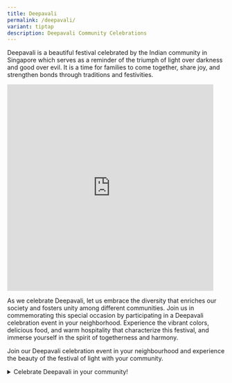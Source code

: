 ```yaml
---
title: Deepavali
permalink: /deepavali/
variant: tiptap
description: Deepavali Community Celebrations
---
```

<p>Deepavali is a beautiful festival celebrated by the Indian community in
Singapore which serves as a reminder of the triumph of light over darkness
and good over evil. It is a time for families to come together, share joy,
and strengthen bonds through traditions and festivities.</p>
<div class="iframe-wrapper">
<iframe style="border:none;overflow:hidden" height="476" width="476" allowfullscreen="true" frameborder="0" src="https://www.facebook.com/plugins/video.php?height=476&amp;href=https%3A%2F%2Fwww.facebook.com%2Fpeoplesassociation%2Fvideos%2F1766078067097783%2F&amp;show_text=false&amp;width=476&amp;t=0"></iframe>
</div>
<p>As we celebrate Deepavali, let us embrace the diversity that enriches
our society and fosters unity among different communities. Join us in commemorating
this special occasion by participating in a Deepavali celebration event
in your neighborhood. Experience the vibrant colors, delicious food, and
warm hospitality that characterize this festival, and immerse yourself
in the spirit of togetherness and harmony.</p>
<p>Join our Deepavali celebration event in your neighbourhood and experience
the beauty of the festival of light with your community.</p>
<div data-type="detailGroup" class="isomer-accordion-group isomer-accordion isomer-accordion-white">
<details class="isomer-details">
<summary>Celebrate Deepavali in your community!</summary>
<div data-type="detailsContent" class="isomer-details-content">
<table style="minWidth: 100px">
<colgroup>
<col>
<col>
<col>
<col>
</colgroup>
<tbody>
<tr>
<th rowspan="1" colspan="1">
<p>Date</p>
</th>
<th rowspan="1" colspan="1">
<p>Organizing CC</p>
</th>
<th rowspan="1" colspan="1">
<p>Event</p>
</th>
<th rowspan="1" colspan="1">
<p>Venue</p>
</th>
</tr>
<tr>
<td rowspan="1" colspan="1">
<p>6 October</p>
</td>
<td rowspan="1" colspan="1">
<p>Bukit Gombak CC</p>
</td>
<td rowspan="1" colspan="1">
<p><a href="https://www.facebook.com/100068385227777/posts/pfbid02MEMUPy4KdQxQgrFdcdmqFcF8e9sHchwV5vgMmM3Mi2Ka1KRmGDJUaz9RaiakATqZl/?app=fbl" rel="noopener nofollow" target="_blank">Deepavali Light-Up</a>
</p>
</td>
<td rowspan="1" colspan="1">
<p>Hardcourt @ Blk 372 Bukit Batok St 31</p>
</td>
</tr>
<tr>
<td rowspan="1" colspan="1">
<p>6 October</p>
</td>
<td rowspan="1" colspan="1">
<p>Toa Payoh East CC</p>
</td>
<td rowspan="1" colspan="1">
<p>Dandiya Night</p>
</td>
<td rowspan="1" colspan="1">
<p>Toa Payoh East CC MPH</p>
</td>
</tr>
<tr>
<td rowspan="1" colspan="1">
<p>19 October</p>
</td>
<td rowspan="1" colspan="1">
<p>Chong Pang Zone 3 RN</p>
</td>
<td rowspan="1" colspan="1">
<p>Chong Pang Zone 3 RN Deepavali Shopping Trip</p>
</td>
<td rowspan="1" colspan="1">
<p>Chong Pang CC</p>
</td>
</tr>
<tr>
<td rowspan="1" colspan="1">
<p>19 October</p>
</td>
<td rowspan="1" colspan="1">
<p>Nee Soon South CC</p>
</td>
<td rowspan="1" colspan="1">
<p>Project Light 2024</p>
</td>
<td rowspan="1" colspan="1">
<p>Nee Soon South CC</p>
</td>
</tr>
<tr>
<td rowspan="1" colspan="1">
<p>20 October</p>
</td>
<td rowspan="1" colspan="1">
<p>Yew Tee CC</p>
</td>
<td rowspan="1" colspan="1">
<p>The Happy Bus &amp; Sethlui.com: Indian Heritage Visit &amp; Food Trail&nbsp;</p>
</td>
<td rowspan="1" colspan="1">
<p>Little India</p>
</td>
</tr>
<tr>
<td rowspan="1" colspan="1">
<p>26 October</p>
</td>
<td rowspan="1" colspan="1">
<p>Marsiling CC</p>
</td>
<td rowspan="1" colspan="1">
<p>Deepavali Lights up and Deepavali Parisu</p>
</td>
<td rowspan="1" colspan="1">
<p>Sri Siva Krishna Temple</p>
</td>
</tr>
<tr>
<td rowspan="1" colspan="1">
<p>31 October</p>
</td>
<td rowspan="1" colspan="1">
<p>Nee Soon East CC</p>
</td>
<td rowspan="1" colspan="1">
<p>Deepavali Walkabout 2024</p>
</td>
<td rowspan="1" colspan="1">
<p>TBC</p>
</td>
</tr>
<tr>
<td rowspan="1" colspan="1">
<p>9 November</p>
</td>
<td rowspan="1" colspan="1">
<p>Buangkok CC</p>
</td>
<td rowspan="1" colspan="1">
<p>Deepavali Carnival 2024</p>
</td>
<td rowspan="1" colspan="1">
<p>Buangkok CC Community Hall</p>
</td>
</tr>
<tr>
<td rowspan="1" colspan="1">
<p>9 November</p>
</td>
<td rowspan="1" colspan="1">
<p>Anchorvale CC</p>
</td>
<td rowspan="1" colspan="1">
<p>Sengkang West Deepavali Celebration 2024</p>
</td>
<td rowspan="1" colspan="1">
<p>Anchorvale CC, MPH</p>
</td>
</tr>
<tr>
<td rowspan="1" colspan="1">
<p>9 November</p>
</td>
<td rowspan="1" colspan="1">
<p>Queenstown CC</p>
</td>
<td rowspan="1" colspan="1">
<p>Queenstown Deepavali Celebration 2024</p>
</td>
<td rowspan="1" colspan="1">
<p>Queenstown CC MPH</p>
</td>
</tr>
<tr>
<td rowspan="1" colspan="1">
<p>9 November</p>
</td>
<td rowspan="1" colspan="1">
<p>Nee Soon CC</p>
</td>
<td rowspan="1" colspan="1">
<p>Nee Soon Link IAEC Deepavali Celebration 2024</p>
</td>
<td rowspan="1" colspan="1">
<p>N4 Courtyard (beside 414 Yishun Ring Road</p>
</td>
</tr>
<tr>
<td rowspan="1" colspan="1">
<p>9 November</p>
</td>
<td rowspan="1" colspan="1">
<p>Nee Soon Central CC</p>
</td>
<td rowspan="1" colspan="1">
<p>Mangala Deepavali 2024</p>
</td>
<td rowspan="1" colspan="1">
<p>Yishun Town Square</p>
</td>
</tr>
<tr>
<td rowspan="1" colspan="1">
<p>9 November</p>
</td>
<td rowspan="1" colspan="1">
<p>Moulmein-Cairnhill CC</p>
</td>
<td rowspan="1" colspan="1">
<p>Moulmein-Cairnhill Deepavali Celebration</p>
</td>
<td rowspan="1" colspan="1">
<p>Blk 50 Dorset Road MPH (MPH50)</p>
</td>
</tr>
<tr>
<td rowspan="1" colspan="1">
<p>10 November</p>
</td>
<td rowspan="1" colspan="1">
<p>Nee Soon East CC</p>
</td>
<td rowspan="1" colspan="1">
<p>Nee Soon East Deepavali Celebrations 2024</p>
</td>
<td rowspan="1" colspan="1">
<p>Nee Soon East Seniors' Hub, Next to Blk 293 Yishun Street 22</p>
</td>
</tr>
<tr>
<td rowspan="1" colspan="1">
<p>16 November</p>
</td>
<td rowspan="1" colspan="1">
<p>Chong Pang Zone 3 RN</p>
</td>
<td rowspan="1" colspan="1">
<p>Chong Pang Zone 3 RN Deepavali Celebration</p>
</td>
<td rowspan="1" colspan="1">
<p>130 Yishun St 11</p>
</td>
</tr>
<tr>
<td rowspan="1" colspan="1">
<p>16 November</p>
</td>
<td rowspan="1" colspan="1">
<p>Yew Tee CC</p>
</td>
<td rowspan="1" colspan="1">
<p>Deepamaalai 2024</p>
</td>
<td rowspan="1" colspan="1">
<p>Hard Court beside Yew Tee MRT Station</p>
</td>
</tr>
<tr>
<td rowspan="1" colspan="1">
<p>16 November</p>
</td>
<td rowspan="1" colspan="1">
<p>Woodgrove CC</p>
</td>
<td rowspan="1" colspan="1">
<p>Woodgrove Deepa Sahana 2024</p>
</td>
<td rowspan="1" colspan="1">
<p>888 Plaza, Atrium</p>
</td>
</tr>
</tbody>
</table>
</div>
</details>
</div>
<p></p>